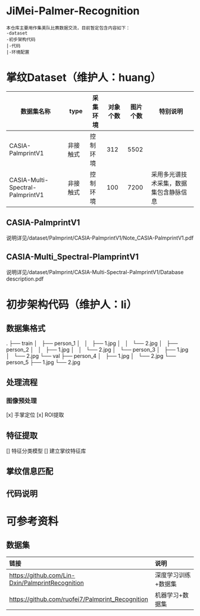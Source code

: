 # JiMei-Palmer-Recognition
    本仓库主要用作集美队比赛数据交流，目前暂定包含内容如下：
    -dataset
    -初步架构代码
    |-代码
    |-环境配置
# 掌纹Dataset（维护人：huang）
| 数据集名称  | type | 采集环境 | 对象个数 | 图片个数 | 特别说明 |
| ------------- | ------------- | ------------- | ------------- | ------------- | ------------- |
| CASIA-PalmprintV1  | 非接触式  | 控制环境 | 312 | 5502 |  |
| CASIA-Multi-Spectral-PalmprintV1  | 非接触式  | 控制环境 | 100 | 7200 | 采用多光谱技术采集，数据集包含静脉信息 |
## CASIA-PalmprintV1
说明详见/dataset/Palmprint/CASIA-PalmprintV1/Note_CASIA-PalmprintV1.pdf
## CASIA-Multi_Spectral-PlamprintV1
说明详见/dataset/Palmprint/CASIA-Multi-Spectral-PalmprintV1/Database description.pdf
# 初步架构代码（维护人：li）
## 数据集格式
.
├── train
│   ├── person_1
│   │   ├── 1.jpg
│   │   └── 2.jpg
│   ├── person_2
│   │   ├── 1.jpg
│   │   └── 2.jpg
│   └── person_3
│       ├── 1.jpg
│       └── 2.jpg
└── val
    ├── person_4
    │   ├── 1.jpg
    │   └── 2.jpg
    └── person_5
        ├── 1.jpg
        └── 2.jpg

## 处理流程
### 图像预处理
[x] 手掌定位
[x] ROI提取
## 特征提取
[] 特征分类模型
[] 建立掌纹特征库
## 掌纹信息匹配

## 代码说明


# 可参考资料
## 数据集
|链接|说明|
|:---|:--|
| https://github.com/Lin-Dxin/PalmprintRecognition| 深度学习训练+数据集|
|https://github.com/ruofei7/Palmprint_Recognition | 机器学习+数据集|
